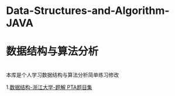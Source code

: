 # Data-Structures-and-Algorithm-JAVA
<h1>数据结构与算法分析</h1></br>
 本库是个人学习数据结构与算法分析简单练习修改

1.<a href="https://github.com/Zach-77/Data-Structures-and-Algorithm-JAVA/tree/master/%E6%95%B0%E6%8D%AE%E7%BB%93%E6%9E%84-%E6%B5%99%E6%B1%9F%E5%A4%A7%E5%AD%A6%E9%A2%98%E8%A7%A3 ">数据结构-浙江大学-题解 </a>
<a href="https://pintia.cn/problem-sets/1169812488801005568/problems/type/7 ">PTA题目集 </a>
